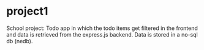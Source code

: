 # project1
School project: 
Todo app in which the todo items get filtered in the frontend and data is retrieved from the express.js backend. Data is stored in a no-sql db (nedb). 
